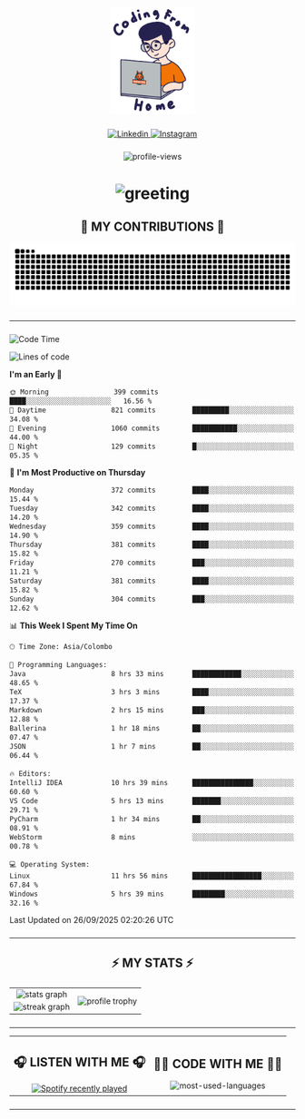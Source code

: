 <div align="center">
    <img width="150" src="./assets/top.gif" alt="top-image"/>
</div>

###    

<div align="center">
    <a href="https://www.linkedin.com/in/nureka-rodrigo/" target="_blank">
        <img src="https://user-images.githubusercontent.com/74038190/235294012-0a55e343-37ad-4b0f-924f-c8431d9d2483.gif" width="50px" alt="Linkedin"/>
    </a>
    <a href="https://www.instagram.com/nureka_rodrigo/" target="_blank">
        <img src="https://user-images.githubusercontent.com/74038190/235294013-a33e5c43-a01c-43f6-b44d-a406d8b4ab75.gif" width="50px"  alt="Instagram"/>
    </a>
</div>

###    

<div align="center">
    <img src="https://komarev.com/ghpvc/?username=nureka-rodrigo&color=blue" alt="profile-views"/>
</div> 

###    

<h1 align="center">
    <img src="https://readme-typing-svg.herokuapp.com/?font=Righteous&size=35&center=true&vCenter=true&width=500&height=70&duration=4000&lines=Hi+There!+👋;+I'm+Nureka+Rodrigo!;" alt="greeting"/>
</h1> 

###

<h2 align="center">🐍 MY CONTRIBUTIONS 🐍</h2>

<div align="center">
    <img alt="snake eating my contributions" src="https://raw.githubusercontent.com/nureka-rodrigo/nureka-rodrigo/output/github-contribution-grid-snake.svg"/>
</div> 

###

<hr/>

###

<!--START_SECTION:waka-->
![Code Time](http://img.shields.io/badge/Code%20Time-1%2C706%20hrs%2017%20mins-blue)

![Lines of code](https://img.shields.io/badge/From%20Hello%20World%20I%27ve%20Written-642.5%20thousand%20lines%20of%20code-blue)

**I'm an Early 🐤** 

```text
🌞 Morning                399 commits         ████░░░░░░░░░░░░░░░░░░░░░   16.56 % 
🌆 Daytime                821 commits         █████████░░░░░░░░░░░░░░░░   34.08 % 
🌃 Evening                1060 commits        ███████████░░░░░░░░░░░░░░   44.00 % 
🌙 Night                  129 commits         █░░░░░░░░░░░░░░░░░░░░░░░░   05.35 % 
```
📅 **I'm Most Productive on Thursday** 

```text
Monday                   372 commits         ████░░░░░░░░░░░░░░░░░░░░░   15.44 % 
Tuesday                  342 commits         ████░░░░░░░░░░░░░░░░░░░░░   14.20 % 
Wednesday                359 commits         ████░░░░░░░░░░░░░░░░░░░░░   14.90 % 
Thursday                 381 commits         ████░░░░░░░░░░░░░░░░░░░░░   15.82 % 
Friday                   270 commits         ███░░░░░░░░░░░░░░░░░░░░░░   11.21 % 
Saturday                 381 commits         ████░░░░░░░░░░░░░░░░░░░░░   15.82 % 
Sunday                   304 commits         ███░░░░░░░░░░░░░░░░░░░░░░   12.62 % 
```


📊 **This Week I Spent My Time On** 

```text
🕑︎ Time Zone: Asia/Colombo

💬 Programming Languages: 
Java                     8 hrs 33 mins       ████████████░░░░░░░░░░░░░   48.65 % 
TeX                      3 hrs 3 mins        ████░░░░░░░░░░░░░░░░░░░░░   17.37 % 
Markdown                 2 hrs 15 mins       ███░░░░░░░░░░░░░░░░░░░░░░   12.88 % 
Ballerina                1 hr 18 mins        ██░░░░░░░░░░░░░░░░░░░░░░░   07.47 % 
JSON                     1 hr 7 mins         ██░░░░░░░░░░░░░░░░░░░░░░░   06.44 % 

🔥 Editors: 
IntelliJ IDEA            10 hrs 39 mins      ███████████████░░░░░░░░░░   60.60 % 
VS Code                  5 hrs 13 mins       ███████░░░░░░░░░░░░░░░░░░   29.71 % 
PyCharm                  1 hr 34 mins        ██░░░░░░░░░░░░░░░░░░░░░░░   08.91 % 
WebStorm                 8 mins              ░░░░░░░░░░░░░░░░░░░░░░░░░   00.78 % 

💻 Operating System: 
Linux                    11 hrs 56 mins      █████████████████░░░░░░░░   67.84 % 
Windows                  5 hrs 39 mins       ████████░░░░░░░░░░░░░░░░░   32.16 % 
```


 Last Updated on 26/09/2025 02:20:26 UTC
<!--END_SECTION:waka-->

###

<hr/>

###

<h2 align="center">⚡ MY STATS ⚡</h2>

###    

<div align="center">
    <table>
        <tr>
            <td align="center">
                <img src="https://github-readme-stats.vercel.app/api?username=nureka-rodrigo&show_icons=true&count_private=true&theme=dark" alt="stats graph"/>
            </td>
            <td rowspan="2" align="center">
                <img align="center" src="https://github-profile-trophy.vercel.app/?username=nureka-rodrigo&theme=darkhub&no-bg=true&margin-w=5&margin-h=5&column=3" alt="profile trophy" />
            </td>
        </tr>
        <tr>
            <td align="center">
                <img src="https://streak-stats.demolab.com?user=nureka-rodrigo&theme=dark" alt="streak graph"/>
            </td>
        </tr>
    </table>
</div> 

###

<hr/>

<div align="center">
    <table>
        <tr>
            <td align="center">
                <h2>🎧 LISTEN WITH ME 🎧</h2>
                <a href="https://open.spotify.com/user/zjqfkmbawszam1irs05fwxsls">
                    <img src="https://spotify-recently-played-readme.vercel.app/api?user=zjqfkmbawszam1irs05fwxsls&count=5&unique=true" alt="Spotify recently played"  />
                </a>
            </td>
            <td align="center">
                <h2>👨‍💻 CODE WITH ME 👨‍💻</h2>
                <img src="https://github-readme-stats.vercel.app/api/wakatime?username=@nureka99&theme=dark&compact=True&langs_count=10" alt="most-used-languages"/>
            </td>
        </tr>
    </table>
</div> 

###

<hr/>
